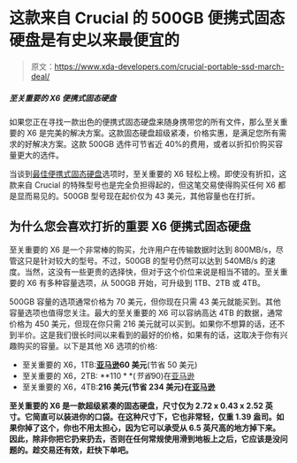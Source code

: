 # 这款来自 Crucial 的 500GB 便携式固态硬盘是有史以来最便宜的

> 原文：<https://www.xda-developers.com/crucial-portable-ssd-march-deal/>

##### 至关重要的 X6 便携式固态硬盘

如果您正在寻找一款出色的便携式固态硬盘来随身携带您的所有文件，那么至关重要的 X6 是完美的解决方案。这款固态硬盘超级紧凑，价格实惠，是满足您所有需求的好解决方案。这款 500GB 选件可节省近 40%的费用，或者以折扣价购买容量更大的选件。

当谈到[最佳便携式固态硬盘](https://www.xda-developers.com/best-portable-ssd/)选项时，至关重要的 X6 轻松上榜。即使没有折扣，这款来自 Crucial 的特殊型号也是完全负担得起的，但这笔交易使得购买任何 X6 都是显而易见的。500GB 型号现在起价仅为 43 美元，其他容量也在打折。

## 为什么您会喜欢打折的重要 X6 便携式固态硬盘

至关重要的 X6 是一个非常棒的购买，允许用户在传输数据时达到 800MB/s，尽管这只是针对较大的型号。不过，500GB 的型号仍然可以达到 540MB/s 的速度。当然，这没有一些更贵的选择快，但对于这个价位来说是相当不错的。至关重要的 X6 有多种容量选项，从 500GB 开始，可升级到 1TB、2TB 或 4TB。

500GB 容量的选项通常价格为 70 美元，但你现在只需 43 美元就能买到。其他容量选项也值得您关注。最大的至关重要的 X6 可以容纳高达 4TB 的数据，通常价格为 450 美元，但现在你只需 216 美元就可以买到。如果你不想算的话，还不到半价。这是我们很长时间以来看到的最好的价格，如果有的话，这取决于你有兴趣购买的容量。以下是其他 X6 选项的价格:

*   至关重要的 X6，1TB:**[亚马逊](https://www.amazon.com/dp/B08FSZT2J7/ref=twister_B09HRKD9F7?_encoding=UTF8&th=1&tag=xda-4tioh23-20&ascsubtag=UUxdaUeUpU1002642&asc_refurl=https%3A%2F%2Fwww.xda-developers.com%2Fcrucial-portable-ssd-march-deal%2F&asc_campaign=Commerce)60 美元**(节省 50 美元)
*   至关重要的 X6，2TB: **$110** (节省$90)在[亚马逊](https://www.amazon.com/dp/B08FSNKNSV/ref=twister_B09HRKD9F7?_encoding=UTF8&th=1&tag=xda-4tioh23-20&ascsubtag=UUxdaUeUpU1002642&asc_refurl=https%3A%2F%2Fwww.xda-developers.com%2Fcrucial-portable-ssd-march-deal%2F&asc_campaign=Commerce)
*   至关重要的 X6，4TB:**216 美元(节省 234 美元)在[亚马逊](https://www.amazon.com/dp/B08W1KDM9K/ref=twister_B09HRKD9F7?_encoding=UTF8&th=1&tag=xda-4tioh23-20&ascsubtag=UUxdaUeUpU1002642&asc_refurl=https%3A%2F%2Fwww.xda-developers.com%2Fcrucial-portable-ssd-march-deal%2F&asc_campaign=Commerce)**

 **至关重要的 X6 是一款超级紧凑的固态硬盘，尺寸仅为 2.72 x 0.43 x 2.52 英寸。它简直可以装进你的口袋。在这种尺寸下，它也非常轻，仅重 1.39 盎司。如果你掉了这个，你也不用太担心，因为它可以承受从 6.5 英尺高的地方掉下来。因此，除非你把它扔来扔去，否则在任何常规使用滑到地板上之后，它应该是没问题的。趁交易还有效，赶快下单吧。**